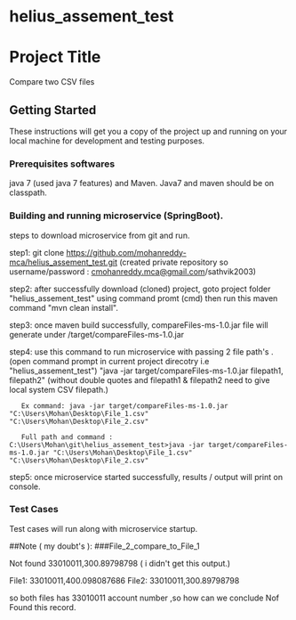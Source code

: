 # helius_assement_test

# Project Title
Compare two CSV files


## Getting Started

These instructions will get you a copy of the project up and running on your local machine for development and testing purposes.

### Prerequisites softwares

java 7 (used java 7 features)  and Maven. Java7 and maven should be on classpath.


### Building and running microservice (SpringBoot).
steps to download microservice from git and run.

step1: git clone https://github.com/mohanreddy-mca/helius_assement_test.git (created private repository so username/password : cmohanreddy.mca@gmail.com/sathvik2003)

step2: after successfully download (cloned) project, goto project folder "helius_assement_test" using command promt (cmd) 
       then run this maven command "mvn clean install".

step3: once maven build successfully, compareFiles-ms-1.0.jar file will generate under /target/compareFiles-ms-1.0.jar

step4: use this command to run microservice with passing 2 file path's . (open command prompt in current project direcotry i.e "helius_assement_test")
       "java -jar target/compareFiles-ms-1.0.jar filepath1, filepath2" (without double quotes and filepath1 & filepath2 need to give local system CSV filepath.)
	   
	   Ex command: java -jar target/compareFiles-ms-1.0.jar "C:\Users\Mohan\Desktop\File_1.csv"  "C:\Users\Mohan\Desktop\File_2.csv"
	   
	   Full path and command : C:\Users\Mohan\git\helius_assement_test>java -jar target/compareFiles-ms-1.0.jar "C:\Users\Mohan\Desktop\File_1.csv"  "C:\Users\Mohan\Desktop\File_2.csv"
	   
step5: once microservice started successfully, results / output will print on console.

### Test Cases
Test cases will run along with microservice startup. 	   


##Note ( my doubt's ):
###File_2_compare_to_File_1

Not found 33010011,300.89798798 ( i didn't get this output.)

File1: 33010011,400.098087686
File2: 33010011,300.89798798

so both files has 33010011 account number ,so how can we conclude Nof Found this record.